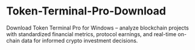 # Token-Terminal-Pro-Download
Download Token Terminal Pro for Windows – analyze blockchain projects with standardized financial metrics, protocol earnings, and real-time on-chain data for informed crypto investment decisions.
